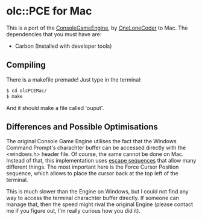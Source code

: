 # olc::PCE for Mac

This is a port of the [ConsoleGameEngine](https://github.com/OneLoneCoder/videos/blob/master/olcConsoleGameEngine.h), by [OneLoneCoder](https://onelonecoder.com/) to Mac. The dependencies that you must have are:

  - Carbon (Installed with developer tools)

## Compiling

There is a makefile premade! Just type in the terminal:

```sh
$ cd olcPCEMac/
$ make
```

And it should make a file called 'ouput'.

## Differences and Possible Optimisations

The original Console Game Engine utilises the fact that the Windows Command Prompt's charachter buffer can be accessed directly with the <windows.h> header file. Of course, the same cannot be done on Mac. Instead of that, this implementation uses [escape sequences](http://www.termsys.demon.co.uk/vtansi.htm) that allow many different things. The most important here is the Force Cursor Position sequence, which allows to place the cursor back at the top left of the terminal.

This is much slower than the Engine on Windows, but I could not find any way to access the terminal charachter buffer directly. If someone can manage that, then the speed might rival the original Engine (please contact me if you figure out, I'm really curious how you did it).
